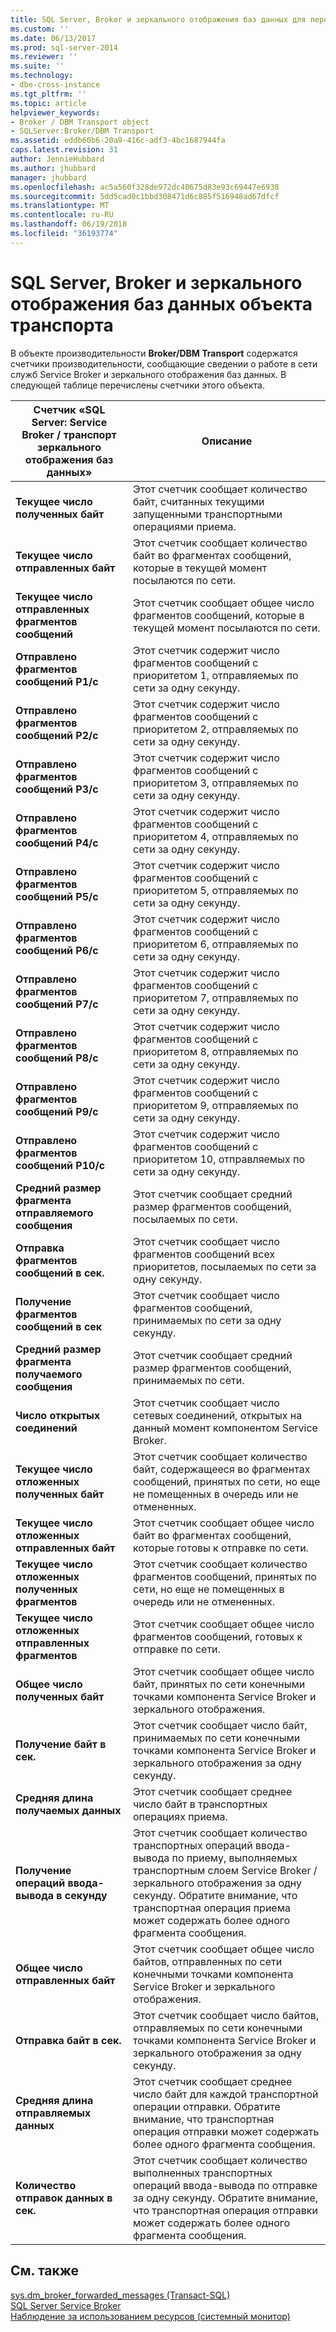 ```yaml
---
title: SQL Server, Broker и зеркального отображения баз данных для передачи объекта | Документы Microsoft
ms.custom: ''
ms.date: 06/13/2017
ms.prod: sql-server-2014
ms.reviewer: ''
ms.suite: ''
ms.technology:
- dbe-cross-instance
ms.tgt_pltfrm: ''
ms.topic: article
helpviewer_keywords:
- Broker / DBM Transport object
- SQLServer:Broker/DBM Transport
ms.assetid: eddb60b6-20a9-416c-adf3-4bc1687944fa
caps.latest.revision: 31
author: JennieHubbard
ms.author: jhubbard
manager: jhubbard
ms.openlocfilehash: ac5a560f328de972dc40675d83e93c69447e6938
ms.sourcegitcommit: 5dd5cad0c1bbd308471d6c885f516948ad67dfcf
ms.translationtype: MT
ms.contentlocale: ru-RU
ms.lasthandoff: 06/19/2018
ms.locfileid: "36193774"
---
```

# <a name="sql-server-broker-and-dbm-transport-object"></a>SQL Server, Broker и зеркального отображения баз данных объекта транспорта
  В объекте производительности **Broker/DBM Transport** содержатся счетчики производительности, сообщающие сведении о работе в сети служб Service Broker и зеркального отображения баз данных. В следующей таблице перечислены счетчики этого объекта.  
  
|Счетчик «SQL Server: Service Broker / транспорт зеркального отображения баз данных»|Описание|  
|------------------------------------------------|-----------------|  
|**Текущее число полученных байт**|Этот счетчик сообщает количество байт, считанных текущими запущенными транспортными операциями приема.|  
|**Текущее число отправленных байт**|Этот счетчик сообщает количество байт во фрагментах сообщений, которые в текущей момент посылаются по сети.|  
|**Текущее число отправленных фрагментов сообщений**|Этот счетчик сообщает общее число фрагментов сообщений, которые в текущей момент посылаются по сети.|  
|**Отправлено фрагментов сообщений P1/с**|Этот счетчик содержит число фрагментов сообщений с приоритетом 1, отправляемых по сети за одну секунду.|  
|**Отправлено фрагментов сообщений P2/с**|Этот счетчик содержит число фрагментов сообщений с приоритетом 2, отправляемых по сети за одну секунду.|  
|**Отправлено фрагментов сообщений P3/с**|Этот счетчик содержит число фрагментов сообщений с приоритетом 3, отправляемых по сети за одну секунду.|  
|**Отправлено фрагментов сообщений P4/с**|Этот счетчик содержит число фрагментов сообщений с приоритетом 4, отправляемых по сети за одну секунду.|  
|**Отправлено фрагментов сообщений P5/с**|Этот счетчик содержит число фрагментов сообщений с приоритетом 5, отправляемых по сети за одну секунду.|  
|**Отправлено фрагментов сообщений P6/с**|Этот счетчик содержит число фрагментов сообщений с приоритетом 6, отправляемых по сети за одну секунду.|  
|**Отправлено фрагментов сообщений P7/с**|Этот счетчик содержит число фрагментов сообщений с приоритетом 7, отправляемых по сети за одну секунду.|  
|**Отправлено фрагментов сообщений P8/с**|Этот счетчик содержит число фрагментов сообщений с приоритетом 8, отправляемых по сети за одну секунду.|  
|**Отправлено фрагментов сообщений P9/с**|Этот счетчик содержит число фрагментов сообщений с приоритетом 9, отправляемых по сети за одну секунду.|  
|**Отправлено фрагментов сообщений P10/с**|Этот счетчик содержит число фрагментов сообщений с приоритетом 10, отправляемых по сети за одну секунду.|  
|**Средний размер фрагмента отправляемого сообщения**|Этот счетчик сообщает средний размер фрагментов сообщений, посылаемых по сети.|  
|**Отправка фрагментов сообщений в сек.**|Этот счетчик сообщает число фрагментов сообщений всех приоритетов, посылаемых по сети за одну секунду.|  
|**Получение фрагментов сообщений в сек**|Этот счетчик сообщает число фрагментов сообщений, принимаемых по сети за одну секунду.|  
|**Средний размер фрагмента получаемого сообщения**|Этот счетчик сообщает средний размер фрагментов сообщений, принимаемых по сети.|  
|**Число открытых соединений**|Этот счетчик сообщает число сетевых соединений, открытых на данный момент компонентом Service Broker.|  
|**Текущее число отложенных полученных байт**|Этот счетчик сообщает количество байт, содержащееся во фрагментах сообщений, принятых по сети, но еще не помещенных в очередь или не отмененных.|  
|**Текущее число отложенных отправленных байт**|Этот счетчик сообщает общее число байт во фрагментах сообщений, которые готовы к отправке по сети.|  
|**Текущее число отложенных полученных фрагментов**|Этот счетчик сообщает количество фрагментов сообщений, принятых по сети, но еще не помещенных в очередь или не отмененных.|  
|**Текущее число отложенных отправленных фрагментов**|Этот счетчик сообщает общее число фрагментов сообщений, готовых к отправке по сети.|  
|**Общее число полученных байт**|Этот счетчик сообщает общее число байт, принятых по сети конечными точками компонента Service Broker и зеркального отображения.|  
|**Получение байт в сек.**|Этот счетчик сообщает число байт, принимаемых по сети конечными точками компонента Service Broker и зеркального отображения за одну секунду.|  
|**Средняя длина получаемых данных**|Этот счетчик сообщает среднее число байт в транспортных операциях приема.|  
|**Получение операций ввода-вывода в секунду**|Этот счетчик сообщает количество транспортных операций ввода-вывода по приему, выполняемых транспортным слоем Service Broker / зеркального отображения за одну секунду. Обратите внимание, что транспортная операция приема может содержать более одного фрагмента сообщения.|  
|**Общее число отправленных байт**|Этот счетчик сообщает общее число байтов, отправленных по сети конечными точками компонента Service Broker и зеркального отображения.|  
|**Отправка байт в сек.**|Этот счетчик сообщает число байтов, отправляемых по сети конечными точками компонента Service Broker и зеркального отображения за одну секунду.|  
|**Средняя длина отправляемых данных**|Этот счетчик сообщает среднее число байт для каждой транспортной операции отправки. Обратите внимание, что транспортная операция отправки может содержать более одного фрагмента сообщения.|  
|**Количество отправок данных в сек.**|Этот счетчик сообщает количество выполненных транспортных операций ввода-вывода по отправке за одну секунду. Обратите внимание, что транспортная операция отправки может содержать более одного фрагмента сообщения.|  
  
## <a name="see-also"></a>См. также  
 [sys.dm_broker_forwarded_messages (Transact-SQL)](/sql/relational-databases/system-dynamic-management-views/sys-dm-broker-forwarded-messages-transact-sql)   
 [SQL Server Service Broker](../../database-engine/configure-windows/sql-server-service-broker.md)   
 [Наблюдение за использованием ресурсов (системный монитор)](monitor-resource-usage-system-monitor.md)  
  
  
